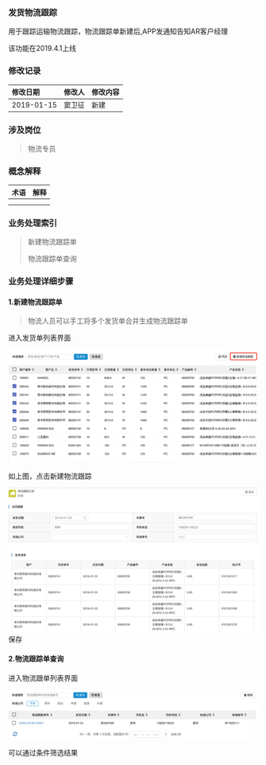 ### 发货物流跟踪

用于跟踪运输物流跟踪，物流跟踪单新建后,APP发通知告知AR客户经理

该功能在2019.4.1上线

### 修改记录

| 修改日期 | 修改人 | 修改内容 |
| :--- | :--- | :--- |
| 2019-01-15 | 窦卫征 | 新建 |

### 涉及岗位

> 物流专员

### 概念解释

| 术语 | 解释 |
| :--- | :--- |
|  |  |
|  |  |

### 业务处理索引

> 新建物流跟踪单
>
> 物流跟踪单查询

### 业务处理详细步骤

#### 1.新建物流跟踪单

> 物流人员可以手工将多个发货单合并生成物流跟踪单

进入发货单列表界面

![](/assets/gxfhdxjwlgz1240.png)

如上图，点击新建物流跟踪

![](/assets/xjwlgzsj1241.png)保存



#### 2.物流跟踪单查询

进入物流跟单列表界面

![](/assets/wlgd1243.png)

可以通过条件筛选结果

